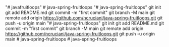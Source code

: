"# javafruitloops" 
#   j a v a - s p r i n g - f r u i t l o o p s  
 "# java-spring-fruitloops"    git init   git add README.md   git commit -m "first commit"   git branch -M main   git remote add origin https://github.com/ncruciani/java-spring-fruitloops.git   git push -u origin main
"# java-spring-fruitloops"    git init   git add README.md   git commit -m "first commit"   git branch -M main   git remote add origin https://github.com/ncruciani/java-spring-fruitloops.git   git push -u origin main
#   j a v a - s p r i n g - f r u i t l o o p s  
 #   j a v a - s p r i n g - f r u i t l o o p s  
 